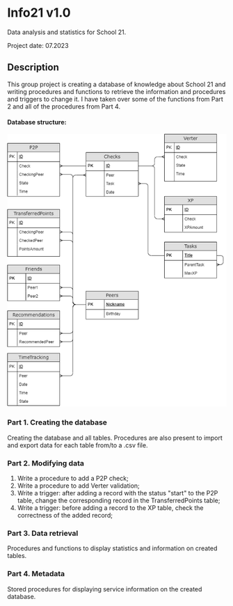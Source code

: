 # Info21 v1.0

Data analysis and statistics for School 21.

Project date: 07.2023

## Description

This group project is creating a database of knowledge about School 21 and writing procedures and functions to retrieve the information and procedures and triggers to change it.
I have taken over some of the functions from Part 2 and all of the procedures from Part 4.


#### Database structure:
![model](screenshots/SQL2.png)

### Part 1. Creating the database

Creating the database and all tables.
Procedures are also present to import and export data for each table from/to a .csv file.

### Part 2. Modifying data

1) Write a procedure to add a P2P check;  
2) Write a procedure to add Verter validation;  
3) Write a trigger: after adding a record with the status "start" to the P2P table, change the corresponding record in the TransferredPoints table;  
4) Write a trigger: before adding a record to the XP table, check the correctness of the added record;  

### Part 3. Data retrieval

Procedures and functions to display statistics and information on created tables.

### Part 4. Metadata

Stored procedures for displaying service information on the created database.